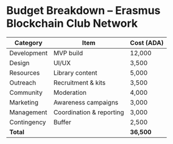 # Budget Breakdown – Erasmus Blockchain Club Network

| Category | Item | Cost (ADA) |
|----------|------|------------|
| Development | MVP build | 12,000 |
| Design | UI/UX | 3,500 |
| Resources | Library content | 5,000 |
| Outreach | Recruitment & kits | 3,500 |
| Community | Moderation | 4,000 |
| Marketing | Awareness campaigns | 3,000 |
| Management | Coordination & reporting | 3,000 |
| Contingency | Buffer | 2,500 |
| **Total** |  | **36,500** |
